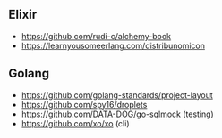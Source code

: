 ## Elixir
- https://github.com/rudi-c/alchemy-book
- https://learnyousomeerlang.com/distribunomicon

## Golang
- https://github.com/golang-standards/project-layout
- https://github.com/spy16/droplets
- https://github.com/DATA-DOG/go-sqlmock (testing)
- https://github.com/xo/xo (cli)
